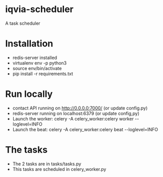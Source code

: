 # iqvia-scheduler
A task scheduler

# Installation

- redis-server installed
- virtualenv env -p python3
- source env/bin/activate
- pip install -r requirements.txt

# Run locally

- contact API running on http://0.0.0.0:7000/ (or update config.py)
- redis-server running on localhost:6379 (or update config,py)
- Launch the worker: celery -A celery_worker:celery worker --loglevel=INFO
- Launch the beat: celery -A celery_worker:celery beat --loglevel=INFO

# The tasks

- The 2 tasks are in tasks/tasks.py
- This tasks are scheduled in celery_worker.py
